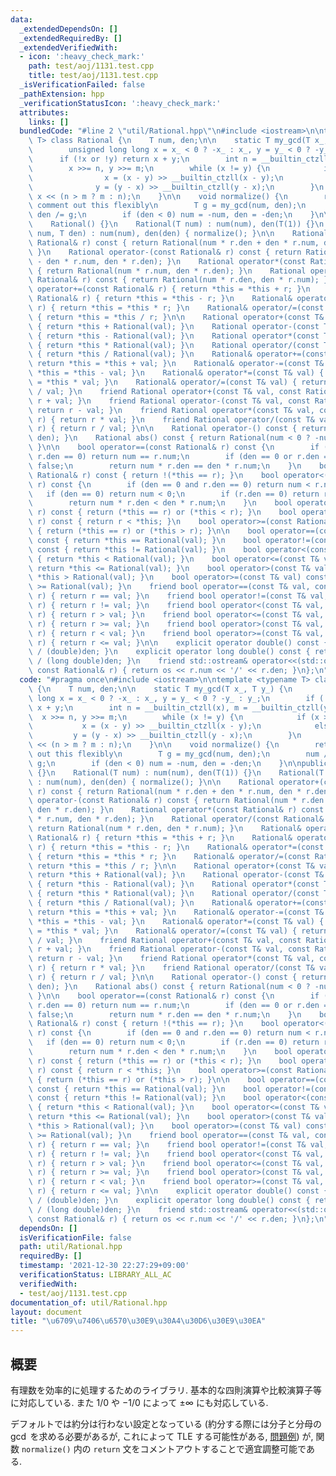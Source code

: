 ```yaml
---
data:
  _extendedDependsOn: []
  _extendedRequiredBy: []
  _extendedVerifiedWith:
  - icon: ':heavy_check_mark:'
    path: test/aoj/1131.test.cpp
    title: test/aoj/1131.test.cpp
  _isVerificationFailed: false
  _pathExtension: hpp
  _verificationStatusIcon: ':heavy_check_mark:'
  attributes:
    links: []
  bundledCode: "#line 2 \"util/Rational.hpp\"\n#include <iostream>\n\ntemplate <typename\
    \ T> class Rational {\n    T num, den;\n\n    static T my_gcd(T x_, T y_) {\n\
    \        unsigned long long x = x_ < 0 ? -x_ : x_, y = y_ < 0 ? -y_ : y_;\n  \
    \      if (!x or !y) return x + y;\n        int n = __builtin_ctzll(x), m = __builtin_ctzll(y);\n\
    \        x >>= n, y >>= m;\n        while (x != y) {\n            if (x > y)\n\
    \                x = (x - y) >> __builtin_ctzll(x - y);\n            else\n  \
    \              y = (y - x) >> __builtin_ctzll(y - x);\n        }\n        return\
    \ x << (n > m ? m : n);\n    }\n\n    void normalize() {\n        return;  //\
    \ comment out this flexibly\n        T g = my_gcd(num, den);\n        num /= g,\
    \ den /= g;\n        if (den < 0) num = -num, den = -den;\n    }\n\npublic:\n\
    \    Rational() {}\n    Rational(T num) : num(num), den(T(1)) {}\n    Rational(T\
    \ num, T den) : num(num), den(den) { normalize(); }\n\n    Rational operator+(const\
    \ Rational& r) const { return Rational(num * r.den + den * r.num, den * r.den);\
    \ }\n    Rational operator-(const Rational& r) const { return Rational(num * r.den\
    \ - den * r.num, den * r.den); }\n    Rational operator*(const Rational& r) const\
    \ { return Rational(num * r.num, den * r.den); }\n    Rational operator/(const\
    \ Rational& r) const { return Rational(num * r.den, den * r.num); }\n    Rational&\
    \ operator+=(const Rational& r) { return *this = *this + r; }\n    Rational& operator-=(const\
    \ Rational& r) { return *this = *this - r; }\n    Rational& operator*=(const Rational&\
    \ r) { return *this = *this * r; }\n    Rational& operator/=(const Rational& r)\
    \ { return *this = *this / r; }\n\n    Rational operator+(const T& val) const\
    \ { return *this + Rational(val); }\n    Rational operator-(const T& val) const\
    \ { return *this - Rational(val); }\n    Rational operator*(const T& val) const\
    \ { return *this * Rational(val); }\n    Rational operator/(const T& val) const\
    \ { return *this / Rational(val); }\n    Rational& operator+=(const T& val) {\
    \ return *this = *this + val; }\n    Rational& operator-=(const T& val) { return\
    \ *this = *this - val; }\n    Rational& operator*=(const T& val) { return *this\
    \ = *this * val; }\n    Rational& operator/=(const T& val) { return *this = *this\
    \ / val; }\n    friend Rational operator+(const T& val, const Rational& r) { return\
    \ r + val; }\n    friend Rational operator-(const T& val, const Rational& r) {\
    \ return r - val; }\n    friend Rational operator*(const T& val, const Rational&\
    \ r) { return r * val; }\n    friend Rational operator/(const T& val, const Rational&\
    \ r) { return r / val; }\n\n    Rational operator-() const { return Rational(-num,\
    \ den); }\n    Rational abs() const { return Rational(num < 0 ? -num : num, den);\
    \ }\n\n    bool operator==(const Rational& r) const {\n        if (den == 0 and\
    \ r.den == 0) return num == r.num;\n        if (den == 0 or r.den == 0) return\
    \ false;\n        return num * r.den == den * r.num;\n    }\n    bool operator!=(const\
    \ Rational& r) const { return !(*this == r); }\n    bool operator<(const Rational&\
    \ r) const {\n        if (den == 0 and r.den == 0) return num < r.num;\n     \
    \   if (den == 0) return num < 0;\n        if (r.den == 0) return r.num > 0;\n\
    \        return num * r.den < den * r.num;\n    }\n    bool operator<=(const Rational&\
    \ r) const { return (*this == r) or (*this < r); }\n    bool operator>(const Rational&\
    \ r) const { return r < *this; }\n    bool operator>=(const Rational& r) const\
    \ { return (*this == r) or (*this > r); }\n\n    bool operator==(const T& val)\
    \ const { return *this == Rational(val); }\n    bool operator!=(const T& val)\
    \ const { return *this != Rational(val); }\n    bool operator<(const T& val) const\
    \ { return *this < Rational(val); }\n    bool operator<=(const T& val) const {\
    \ return *this <= Rational(val); }\n    bool operator>(const T& val) const { return\
    \ *this > Rational(val); }\n    bool operator>=(const T& val) const { return *this\
    \ >= Rational(val); }\n    friend bool operator==(const T& val, const Rational&\
    \ r) { return r == val; }\n    friend bool operator!=(const T& val, const Rational&\
    \ r) { return r != val; }\n    friend bool operator<(const T& val, const Rational&\
    \ r) { return r > val; }\n    friend bool operator<=(const T& val, const Rational&\
    \ r) { return r >= val; }\n    friend bool operator>(const T& val, const Rational&\
    \ r) { return r < val; }\n    friend bool operator>=(const T& val, const Rational&\
    \ r) { return r <= val; }\n\n    explicit operator double() const { return (double)num\
    \ / (double)den; }\n    explicit operator long double() const { return (long double)num\
    \ / (long double)den; }\n    friend std::ostream& operator<<(std::ostream& os,\
    \ const Rational& r) { return os << r.num << '/' << r.den; }\n};\n"
  code: "#pragma once\n#include <iostream>\n\ntemplate <typename T> class Rational\
    \ {\n    T num, den;\n\n    static T my_gcd(T x_, T y_) {\n        unsigned long\
    \ long x = x_ < 0 ? -x_ : x_, y = y_ < 0 ? -y_ : y_;\n        if (!x or !y) return\
    \ x + y;\n        int n = __builtin_ctzll(x), m = __builtin_ctzll(y);\n      \
    \  x >>= n, y >>= m;\n        while (x != y) {\n            if (x > y)\n     \
    \           x = (x - y) >> __builtin_ctzll(x - y);\n            else\n       \
    \         y = (y - x) >> __builtin_ctzll(y - x);\n        }\n        return x\
    \ << (n > m ? m : n);\n    }\n\n    void normalize() {\n        return;  // comment\
    \ out this flexibly\n        T g = my_gcd(num, den);\n        num /= g, den /=\
    \ g;\n        if (den < 0) num = -num, den = -den;\n    }\n\npublic:\n    Rational()\
    \ {}\n    Rational(T num) : num(num), den(T(1)) {}\n    Rational(T num, T den)\
    \ : num(num), den(den) { normalize(); }\n\n    Rational operator+(const Rational&\
    \ r) const { return Rational(num * r.den + den * r.num, den * r.den); }\n    Rational\
    \ operator-(const Rational& r) const { return Rational(num * r.den - den * r.num,\
    \ den * r.den); }\n    Rational operator*(const Rational& r) const { return Rational(num\
    \ * r.num, den * r.den); }\n    Rational operator/(const Rational& r) const {\
    \ return Rational(num * r.den, den * r.num); }\n    Rational& operator+=(const\
    \ Rational& r) { return *this = *this + r; }\n    Rational& operator-=(const Rational&\
    \ r) { return *this = *this - r; }\n    Rational& operator*=(const Rational& r)\
    \ { return *this = *this * r; }\n    Rational& operator/=(const Rational& r) {\
    \ return *this = *this / r; }\n\n    Rational operator+(const T& val) const {\
    \ return *this + Rational(val); }\n    Rational operator-(const T& val) const\
    \ { return *this - Rational(val); }\n    Rational operator*(const T& val) const\
    \ { return *this * Rational(val); }\n    Rational operator/(const T& val) const\
    \ { return *this / Rational(val); }\n    Rational& operator+=(const T& val) {\
    \ return *this = *this + val; }\n    Rational& operator-=(const T& val) { return\
    \ *this = *this - val; }\n    Rational& operator*=(const T& val) { return *this\
    \ = *this * val; }\n    Rational& operator/=(const T& val) { return *this = *this\
    \ / val; }\n    friend Rational operator+(const T& val, const Rational& r) { return\
    \ r + val; }\n    friend Rational operator-(const T& val, const Rational& r) {\
    \ return r - val; }\n    friend Rational operator*(const T& val, const Rational&\
    \ r) { return r * val; }\n    friend Rational operator/(const T& val, const Rational&\
    \ r) { return r / val; }\n\n    Rational operator-() const { return Rational(-num,\
    \ den); }\n    Rational abs() const { return Rational(num < 0 ? -num : num, den);\
    \ }\n\n    bool operator==(const Rational& r) const {\n        if (den == 0 and\
    \ r.den == 0) return num == r.num;\n        if (den == 0 or r.den == 0) return\
    \ false;\n        return num * r.den == den * r.num;\n    }\n    bool operator!=(const\
    \ Rational& r) const { return !(*this == r); }\n    bool operator<(const Rational&\
    \ r) const {\n        if (den == 0 and r.den == 0) return num < r.num;\n     \
    \   if (den == 0) return num < 0;\n        if (r.den == 0) return r.num > 0;\n\
    \        return num * r.den < den * r.num;\n    }\n    bool operator<=(const Rational&\
    \ r) const { return (*this == r) or (*this < r); }\n    bool operator>(const Rational&\
    \ r) const { return r < *this; }\n    bool operator>=(const Rational& r) const\
    \ { return (*this == r) or (*this > r); }\n\n    bool operator==(const T& val)\
    \ const { return *this == Rational(val); }\n    bool operator!=(const T& val)\
    \ const { return *this != Rational(val); }\n    bool operator<(const T& val) const\
    \ { return *this < Rational(val); }\n    bool operator<=(const T& val) const {\
    \ return *this <= Rational(val); }\n    bool operator>(const T& val) const { return\
    \ *this > Rational(val); }\n    bool operator>=(const T& val) const { return *this\
    \ >= Rational(val); }\n    friend bool operator==(const T& val, const Rational&\
    \ r) { return r == val; }\n    friend bool operator!=(const T& val, const Rational&\
    \ r) { return r != val; }\n    friend bool operator<(const T& val, const Rational&\
    \ r) { return r > val; }\n    friend bool operator<=(const T& val, const Rational&\
    \ r) { return r >= val; }\n    friend bool operator>(const T& val, const Rational&\
    \ r) { return r < val; }\n    friend bool operator>=(const T& val, const Rational&\
    \ r) { return r <= val; }\n\n    explicit operator double() const { return (double)num\
    \ / (double)den; }\n    explicit operator long double() const { return (long double)num\
    \ / (long double)den; }\n    friend std::ostream& operator<<(std::ostream& os,\
    \ const Rational& r) { return os << r.num << '/' << r.den; }\n};\n"
  dependsOn: []
  isVerificationFile: false
  path: util/Rational.hpp
  requiredBy: []
  timestamp: '2021-12-30 22:27:29+09:00'
  verificationStatus: LIBRARY_ALL_AC
  verifiedWith:
  - test/aoj/1131.test.cpp
documentation_of: util/Rational.hpp
layout: document
title: "\u6709\u7406\u6570\u30E9\u30A4\u30D6\u30E9\u30EA"
---
```


## 概要
有理数を効率的に処理するためのライブラリ. 基本的な四則演算や比較演算子等に対応している. また $1/0$ や $-1/0$ によって $\pm \infty$ にも対応している.

デフォルトでは約分は行わない設定となっている (約分する際には分子と分母の $\gcd$ を求める必要があるが, これによって TLE する可能性がある, [問題例](https://onlinejudge.u-aizu.ac.jp/problems/1131)) が, 関数 `normalize()` 内の `return` 文をコメントアウトすることで適宜調整可能である.
